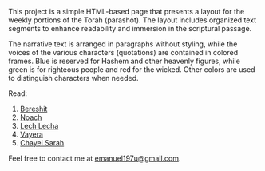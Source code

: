 This project is a simple HTML-based page that presents a layout for the weekly portions of the Torah (parashot). The layout includes organized text segments to enhance readability and immersion in the scriptural passage.

The narrative text is arranged in paragraphs without styling, while the voices of the various characters (quotations) are contained in colored frames. Blue is reserved for Hashem and other heavenly figures, while green is for righteous people and red for the wicked. Other colors are used to distinguish characters when needed.

Read:

1. [Bereshit](https://eudroa00.github.io/parashot-besefer/bereshit.html)
2. [Noach](https://eudroa00.github.io/parashot-besefer/noach.html)
3. [Lech Lecha](https://eudroa00.github.io/parashot-besefer/lechlecha.html)
4. [Vayera](https://eudroa00.github.io/parashot-besefer/vayera.html)
5. [Chayei Sarah](https://eudroa00.github.io/parashot-besefer/chayeisarah.html)

Feel free to contact me at [emanuel197u@gmail.com](mailto:emanuel197u@gmail.com).
